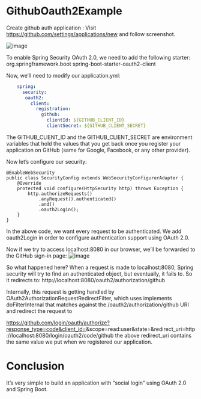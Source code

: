 # GithubOauth2Example

Create github auth application : Visit https://github.com/settings/applications/new and follow screenshot.

![image](https://user-images.githubusercontent.com/25124224/114698548-da3d9680-9d3c-11eb-95c8-638f55e6f521.png)


To enable Spring Security OAuth 2.0, we need to add the following starter:
        <dependency>
            <groupId>org.springframework.boot</groupId>
            <artifactId>spring-boot-starter-oauth2-client</artifactId>
        </dependency>
        


Now, we’ll need to modify our application.yml:
```yaml
    spring:
      security:
       oauth2:
         client:
           registration:
             github:
               clientId: ${GITHUB_CLIENT_ID}
               clientSecret: ${GITHUB_CLIENT_SECRET}

```        

The GITHUB_CLIENT_ID and the GITHUB_CLIENT_SECRET are environment variables that hold the values that you get back once you register your application on GitHub (same for Google, Facebook, or any other provider).


Now let’s configure our security:


    @EnableWebSecurity
    public class SecurityConfig extends WebSecurityConfigurerAdapter {
        @Override
        protected void configure(HttpSecurity http) throws Exception {
            http.authorizeRequests()
                .anyRequest().authenticated()
                .and()
                .oauth2Login();
        }
    }

In the above code, we want every request to be authenticated. We add oauth2Login in order to configure authentication support using OAuth 2.0.

Now if we try to access localhost:8080 in our browser, we’ll be forwarded to the GitHub sign-in page:
![image](https://user-images.githubusercontent.com/25124224/114699647-33f29080-9d3e-11eb-8681-c84fbdac33f0.png)

So what happened here?
When a request is made to localhost:8080, Spring security will try to find an authenticated object, but eventually, it fails to. So it redirects to:
http://localhost:8080/oauth2/authorization/github

Internally, this request is getting handled by OAuth2AuthorizationRequestRedirectFilter, which uses implements doFilterInternal that matches against the /oauth2/authorization/github URI and redirect the request to

https://github.com/login/oauth/authorize?response_type=code&client_id=<clientId>&scope=read:user&state=<state>&redirect_uri=http://localhost:8080/login/oauth2/code/github
the above redirect_uri contains the same value we put when we registered our application.

# Conclusion
It’s very simple to build an application with “social login” using OAuth 2.0 and Spring Boot.
